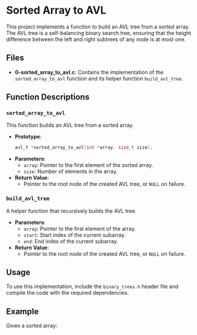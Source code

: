 # Sorted Array to AVL

This project implements a function to build an AVL tree from a sorted array. The AVL tree is a self-balancing binary search tree, ensuring that the height difference between the left and right subtrees of any node is at most one.

## Files

- **0-sorted_array_to_avl.c**: Contains the implementation of the `sorted_array_to_avl` function and its helper function `build_avl_tree`.

## Function Descriptions

### `sorted_array_to_avl`

This function builds an AVL tree from a sorted array.

- **Prototype**:
  ```c
  avl_t *sorted_array_to_avl(int *array, size_t size);
  ```
- **Parameters**:
  - `array`: Pointer to the first element of the sorted array.
  - `size`: Number of elements in the array.
- **Return Value**:
  - Pointer to the root node of the created AVL tree, or `NULL` on failure.

### `build_avl_tree`

A helper function that recursively builds the AVL tree.

- **Parameters**:
  - `array`: Pointer to the first element of the array.
  - `start`: Start index of the current subarray.
  - `end`: End index of the current subarray.
- **Return Value**:
  - Pointer to the root node of the created AVL tree, or `NULL` on failure.

## Usage

To use this implementation, include the `binary_trees.h` header file and compile the code with the required dependencies.

## Example

Given a sorted array:
